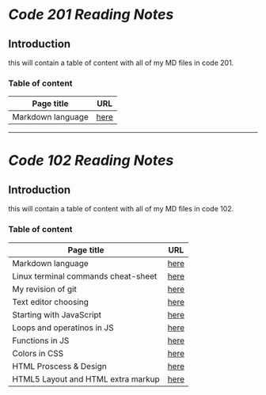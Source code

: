 # ***Code 201 Reading Notes***
## Introduction 
this will contain a table of content with all of my MD files in code 201.

### **Table of content** 
**Page title**  | **URL** 
-------------| -------------
Markdown language | [here](https://mohammad-qethama.github.io/reading-notes/class-01)|




***

# ***Code 102 Reading Notes*** 

## Introduction 
this will contain a table of content with all of my MD files in code 102.

### **Table of content** 


**Page title**  | **URL** 
-------------| -------------
Markdown language | [here](https://mohammad-qethama.github.io/reading-notes/markdown)|
Linux terminal commands cheat-sheet  | [here](https://mohammad-qethama.github.io/reading-notes/cheatsheet)
My revision of git | [here](https://mohammad-qethama.github.io/reading-notes/git)|
Text editor choosing|[here](https://mohammad-qethama.github.io/reading-notes/texteditor)|
Starting with JavaScript | [here](https://mohammad-qethama.github.io/reading-notes/JSPT1)
Loops and operatinos in JS | [here](https://mohammad-qethama.github.io/reading-notes/operationsandloops)
Functions in JS | [here](https://mohammad-qethama.github.io/reading-notes/Functions)
Colors in CSS | [here](https://mohammad-qethama.github.io/reading-notes/colorcss)
HTML Proscess & Design | [here](https://mohammad-qethama.github.io/reading-notes/chapter18)
HTML5 Layout and HTML extra markup |[here](https://mohammad-qethama.github.io/reading-notes/chapter816)